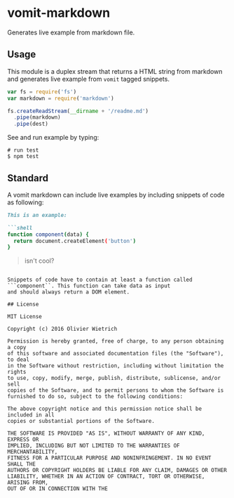 # vomit-markdown

Generates live example from markdown file.

## Usage

This module is a duplex stream that returns a HTML string from markdown and generates live
example from `vomit` tagged snippets.

```js
var fs = require('fs')
var markdown = require('markdown')

fs.createReadStream(__dirname + '/readme.md')
  .pipe(markdown)
  .pipe(dest)
```

See and run example by typing:

```shell
# run test
$ npm test
```

## Standard

A vomit markdown can include live examples by including snippets of code as following:

```md
This is an example:

```shell
function component(data) {
  return document.createElement('button')
}
```
 > isn't cool?

```

Snippets of code have to contain at least a function called ```component``. This function can take data as input
and should always return a DOM element.

## License

MIT License

Copyright (c) 2016 Olivier Wietrich

Permission is hereby granted, free of charge, to any person obtaining a copy
of this software and associated documentation files (the "Software"), to deal
in the Software without restriction, including without limitation the rights
to use, copy, modify, merge, publish, distribute, sublicense, and/or sell
copies of the Software, and to permit persons to whom the Software is
furnished to do so, subject to the following conditions:

The above copyright notice and this permission notice shall be included in all
copies or substantial portions of the Software.

THE SOFTWARE IS PROVIDED "AS IS", WITHOUT WARRANTY OF ANY KIND, EXPRESS OR
IMPLIED, INCLUDING BUT NOT LIMITED TO THE WARRANTIES OF MERCHANTABILITY,
FITNESS FOR A PARTICULAR PURPOSE AND NONINFRINGEMENT. IN NO EVENT SHALL THE
AUTHORS OR COPYRIGHT HOLDERS BE LIABLE FOR ANY CLAIM, DAMAGES OR OTHER
LIABILITY, WHETHER IN AN ACTION OF CONTRACT, TORT OR OTHERWISE, ARISING FROM,
OUT OF OR IN CONNECTION WITH THE
